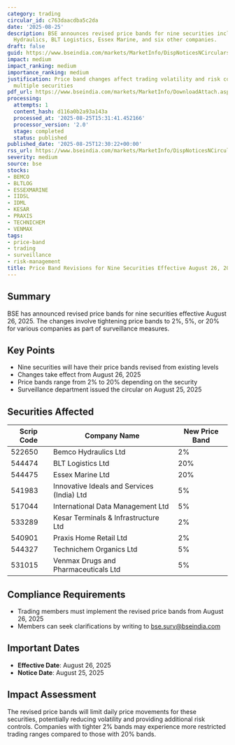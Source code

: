 ```yaml
---
category: trading
circular_id: c763daacdba5c2da
date: '2025-08-25'
description: BSE announces revised price bands for nine securities including Bemco
  Hydraulics, BLT Logistics, Essex Marine, and six other companies.
draft: false
guid: https://www.bseindia.com/markets/MarketInfo/DispNoticesNCirculars.aspx?Noticeid={3ED41765-2A3B-4649-A15F-BC530F4A2161}&noticeno=20250825-36&dt=08/25/2025&icount=36&totcount=65&flag=0
impact: medium
impact_ranking: medium
importance_ranking: medium
justification: Price band changes affect trading volatility and risk controls for
  multiple securities
pdf_url: https://www.bseindia.com/markets/MarketInfo/DownloadAttach.aspx?id=20250825-36&attachedId=
processing:
  attempts: 1
  content_hash: d116a0b2a93a143a
  processed_at: '2025-08-25T15:31:41.452166'
  processor_version: '2.0'
  stage: completed
  status: published
published_date: '2025-08-25T12:30:22+00:00'
rss_url: https://www.bseindia.com/markets/MarketInfo/DispNoticesNCirculars.aspx?Noticeid={3ED41765-2A3B-4649-A15F-BC530F4A2161}&noticeno=20250825-36&dt=08/25/2025&icount=36&totcount=65&flag=0
severity: medium
source: bse
stocks:
- BEMCO
- BLTLOG
- ESSEXMARINE
- IIDSL
- IDML
- KESAR
- PRAXIS
- TECHNICHEM
- VENMAX
tags:
- price-band
- trading
- surveillance
- risk-management
title: Price Band Revisions for Nine Securities Effective August 26, 2025
---
```


## Summary

BSE has announced revised price bands for nine securities effective August 26, 2025. The changes involve tightening price bands to 2%, 5%, or 20% for various companies as part of surveillance measures.

## Key Points

- Nine securities will have their price bands revised from existing levels
- Changes take effect from August 26, 2025
- Price bands range from 2% to 20% depending on the security
- Surveillance department issued the circular on August 25, 2025

## Securities Affected

| Scrip Code | Company Name | New Price Band |
|------------|--------------|----------------|
| 522650 | Bemco Hydraulics Ltd | 2% |
| 544474 | BLT Logistics Ltd | 20% |
| 544475 | Essex Marine Ltd | 20% |
| 541983 | Innovative Ideals and Services (India) Ltd | 5% |
| 517044 | International Data Management Ltd | 5% |
| 533289 | Kesar Terminals & Infrastructure Ltd | 2% |
| 540901 | Praxis Home Retail Ltd | 2% |
| 544327 | Technichem Organics Ltd | 5% |
| 531015 | Venmax Drugs and Pharmaceuticals Ltd | 5% |

## Compliance Requirements

- Trading members must implement the revised price bands from August 26, 2025
- Members can seek clarifications by writing to bse.surv@bseindia.com

## Important Dates

- **Effective Date**: August 26, 2025
- **Notice Date**: August 25, 2025

## Impact Assessment

The revised price bands will limit daily price movements for these securities, potentially reducing volatility and providing additional risk controls. Companies with tighter 2% bands may experience more restricted trading ranges compared to those with 20% bands.